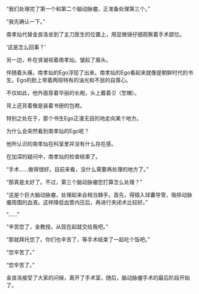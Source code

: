 “我们处理完了第一个和第二个脑动脉瘤，正准备处理第三个。”

“我先确认一下。”

南孝灿代替金良洛坐到了主刀医生的位置上，用显微镜仔细观察着手术部位。

‘这是怎么回事？’

另一边，朴在贤凝视着南孝灿，皱起了眉头。

伴随着头痛，南孝灿的Ego浮现了出来。南孝灿的Ego看起来就像是朝鲜时代的书生。Ego的脸上带着两班特有的油光和不屈的自尊心。

不仅如此，他外面穿着华丽的长袍，头上戴着갓（笠帽）。

背上还背着像是装着书册的包袱。

特别之处在于，那个书生Ego正漫无目的地走向某个地方。

为什么会突然看到南孝灿的Ego呢？

他所认识的南孝灿在科室里并没有什么存在感。

在加深的疑问中，南孝灿的检查结束了。

“手术……做得很好。目前来看，没什么需要再处理的地方了。”

“那真是太好了。不过，第三个脑动脉瘤您打算怎么处理？”

“这是个巨大脑动脉瘤，处理起来会相当棘手。首先，得插入球囊导管，吸除动脉瘤周围的血液。这样降低血管内压后，再进行夹闭术比较好。”

“……”

“辛苦您了，金教授。从现在起就交给我吧。”

“那就拜托您了。你们也辛苦了，等手术结束了一起吃个饭吧。”

“您辛苦了。”

“您辛苦了。”

金良洛接受了大家的问候，离开了手术室，随后，脑动脉瘤手术的最后阶段开始了。